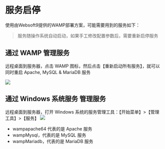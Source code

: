 # 服务启停

使用由Websoft9提供的WAMP部署方案，可能需要用到的服务如下：

> 服务随操作系统自动启动，如果手工修改配置参数后，需要重新启停服务

## 通过 WAMP 管理服务

远程桌面到服务器，点击 WAMP 图标，然后点击【重新启动所有服务】，就可以同时重启 Apache, MySQL & MariaDB 服务

![](https://libs.websoft9.com/Websoft9/DocsPicture/zh/wampserver/wampserver-clicks-websoft9.png)

## 通过 Windows 系统服务 管理服务

远程桌面到服务器，打开 Windows 系统的服务管理工具：【开始菜单】>【管理工具】>【服务】
![](https://libs.websoft9.com/Websoft9/DocsPicture/zh/wampserver/wampserver-ss-websoft9.png)

- wampapache64 代表的是 Apache 服务
- wampMysql，代表的是 MySQL 服务
- wampMariadb，代表的是 MariaDB 服务
